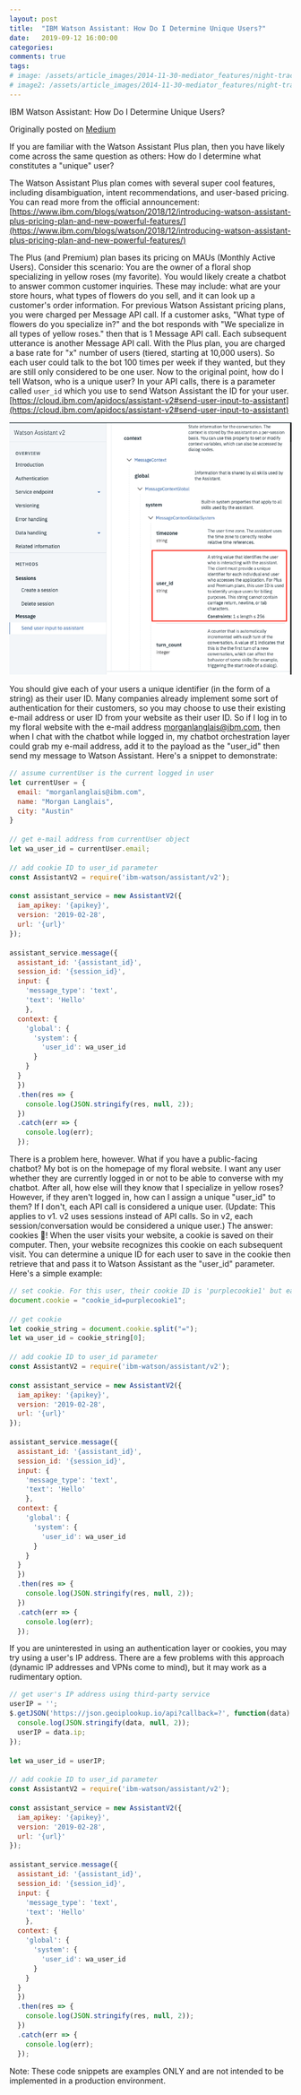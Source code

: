 ```yaml
---
layout: post
title:  "IBM Watson Assistant: How Do I Determine Unique Users?"
date:   2019-09-12 16:00:00
categories:
comments: true
tags: 
# image: /assets/article_images/2014-11-30-mediator_features/night-track.JPG
# image2: /assets/article_images/2014-11-30-mediator_features/night-track-mobile.JPG
---
```

IBM Watson Assistant: How Do I Determine Unique Users?

Originally posted on [Medium](https://medium.com/@modlanglais/ibm-watson-assistant-how-do-i-determine-unique-users-3aef8d3a2b8e)

If you are familiar with the Watson Assistant Plus plan, then you have likely come across the same question as others: How do I determine what constitutes a "unique" user?

The Watson Assistant Plus plan comes with several super cool features, including disambiguation, intent recommendations, and user-based pricing. You can read more from the official announcement: [https://www.ibm.com/blogs/watson/2018/12/introducing-watson-assistant-plus-pricing-plan-and-new-powerful-features/](https://www.ibm.com/blogs/watson/2018/12/introducing-watson-assistant-plus-pricing-plan-and-new-powerful-features/)

The Plus (and Premium) plan bases its pricing on MAUs (Monthly Active Users). Consider this scenario: You are the owner of a floral shop specializing in yellow roses (my favorite). You would likely create a chatbot to answer common customer inquiries. These may include: what are your store hours, what types of flowers do you sell, and it can look up a customer's order information. For previous Watson Assistant pricing plans, you were charged per Message API call. If a customer asks, "What type of flowers do you specialize in?" and the bot responds with "We specialize in all types of yellow roses." then that is 1 Message API call. Each subsequent utterance is another Message API call.
With the Plus plan, you are charged a base rate for "x" number of users (tiered, starting at 10,000 users). So each user could talk to the bot 100 times per week if they wanted, but they are still only considered to be one user. Now to the original point, how do I tell Watson, who is a unique user? In your API calls, there is a parameter called `user_id` which you use to send Watson Assistant the ID for your user. [https://cloud.ibm.com/apidocs/assistant-v2#send-user-input-to-assistant](https://cloud.ibm.com/apidocs/assistant-v2#send-user-input-to-assistant)

![Watson Assistant API Documentation](/assets/article_images/user_id.png)

You should give each of your users a unique identifier (in the form of a string) as their user ID. Many companies already implement some sort of authentication for their customers, so you may choose to use their existing e-mail address or user ID from your website as their user ID. So if I log in to my floral website with the e-mail address morganlanglais@ibm.com, then when I chat with the chatbot while logged in, my chatbot orchestration layer could grab my e-mail address, add it to the payload as the "user_id" then send my message to Watson Assistant. Here's a snippet to demonstrate:

```javascript
// assume currentUser is the current logged in user
let currentUser = {
  email: "morganlanglais@ibm.com",
  name: "Morgan Langlais",
  city: "Austin"
}

// get e-mail address from currentUser object
let wa_user_id = currentUser.email;

// add cookie ID to user_id parameter
const AssistantV2 = require('ibm-watson/assistant/v2');

const assistant_service = new AssistantV2({
  iam_apikey: '{apikey}',
  version: '2019-02-28',
  url: '{url}'
});

assistant_service.message({
  assistant_id: '{assistant_id}',
  session_id: '{session_id}',
  input: {
    'message_type': 'text',
    'text': 'Hello'
    },
  context: {
    'global': {
      'system': {
        'user_id': wa_user_id
      }
    }
  }
  })
  .then(res => {
    console.log(JSON.stringify(res, null, 2));
  })
  .catch(err => {
    console.log(err);
  });
  ```

There is a problem here, however. What if you have a public-facing chatbot? My bot is on the homepage of my floral website. I want any user whether they are currently logged in or not to be able to converse with my chatbot. After all, how else will they know that I specialize in yellow roses? However, if they aren't logged in, how can I assign a unique "user_id" to them? If I don't, each API call is considered a unique user. (Update: This applies to v1. v2 uses sessions instead of API calls. So in v2, each session/conversation would be considered a unique user.) The answer: cookies 🍪! When the user visits your website, a cookie is saved on their computer. Then, your website recognizes this cookie on each subsequent visit. You can determine a unique ID for each user to save in the cookie then retrieve that and pass it to Watson Assistant as the "user_id" parameter. Here's a simple example:

```javascript
// set cookie. For this user, their cookie ID is 'purplecookie1' but each user should have a unique cookie ID.
document.cookie = "cookie_id=purplecookie1";

// get cookie
let cookie_string = document.cookie.split("=");
let wa_user_id = cookie_string[0];

// add cookie ID to user_id parameter
const AssistantV2 = require('ibm-watson/assistant/v2');

const assistant_service = new AssistantV2({
  iam_apikey: '{apikey}',
  version: '2019-02-28',
  url: '{url}'
});

assistant_service.message({
  assistant_id: '{assistant_id}',
  session_id: '{session_id}',
  input: {
    'message_type': 'text',
    'text': 'Hello'
    },
  context: {
    'global': {
      'system': {
        'user_id': wa_user_id
      }
    }
  }
  })
  .then(res => {
    console.log(JSON.stringify(res, null, 2));
  })
  .catch(err => {
    console.log(err);
  });
  ```

If you are uninterested in using an authentication layer or cookies, you may try using a user's IP address. There are a few problems with this approach (dynamic IP addresses and VPNs come to mind), but it may work as a rudimentary option.

```javascript
// get user's IP address using third-party service
userIP = '';
$.getJSON('https://json.geoiplookup.io/api?callback=?', function(data) {
  console.log(JSON.stringify(data, null, 2));
  userIP = data.ip;
});

let wa_user_id = userIP;

// add cookie ID to user_id parameter
const AssistantV2 = require('ibm-watson/assistant/v2');

const assistant_service = new AssistantV2({
  iam_apikey: '{apikey}',
  version: '2019-02-28',
  url: '{url}'
});

assistant_service.message({
  assistant_id: '{assistant_id}',
  session_id: '{session_id}',
  input: {
    'message_type': 'text',
    'text': 'Hello'
    },
  context: {
    'global': {
      'system': {
        'user_id': wa_user_id
      }
    }
  }
  })
  .then(res => {
    console.log(JSON.stringify(res, null, 2));
  })
  .catch(err => {
    console.log(err);
  });
  ```

Note: These code snippets are examples ONLY and are not intended to be implemented in a production environment.